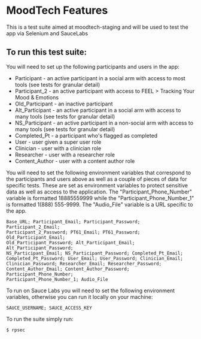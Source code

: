 MoodTech Features
===========

This is a test suite aimed at moodtech-staging and will be used to 
test the app via Selenium and SauceLabs

## To run this test suite:

You will need to set up the following participants and users in the app:

  * Participant - an active participant in a social arm with access to most 
  tools (see tests for granular detail)
  * Participant_2 - an active participant with access to FEEL > Tracking Your
  Mood & Emotions
  * Old_Participant - an inactive participant 
  * Alt_Participant - an active participant in a social arm with access to 
  many tools (see tests for granular detail)
  * NS_Participant - an active participant in a non-social arm with access to 
  many tools (see tests for granular detail)
  * Completed_Pt - a participant who's flagged as completed
  * User - user given a super user role
  * Clinician - user with a clinician role
  * Researcher - user with a researcher role
  * Content_Author - user with a content author role

You will need to set the following environment variables that correspond to 
the participants and users above as well as a couple of pieces of data for 
specific tests. These are set as environment variables to protect sensitive 
data as well as access to the application. The  "Participant_Phone_Number" 
variable is formatted 18885559999 while the "Participant_Phone_Number_1" 
is formatted 1(888) 555-9999. The "Audio_File" variable is a URL specific to 
the app. 

    Base_URL; Participant_Email; Participant_Password; Participant_2_Email;
    Participant_2_Password; PT61_Email; PT61_Password; Old_Participant_Email;
    Old_Participant_Password; Alt_Participant_Email; Alt_Participant_Password;
    NS_Participant_Email; NS_Participant_Password; Completed_Pt_Email;
    Completed_Pt_Password; User_Email; User_Password; Clinician_Email;
    Clinician_Password; Researcher_Email; Researcher_Password;
    Content_Author_Email; Content_Author_Password; Participant_Phone_Number;
    Participant_Phone_Number_1; Audio_File

To run on Sauce Labs you will need to set the following environment variables, 
otherwise you can run it locally on your machine:

    SAUCE_USERNAME; SAUCE_ACCESS_KEY

To run the suite simply run:

    $ rpsec